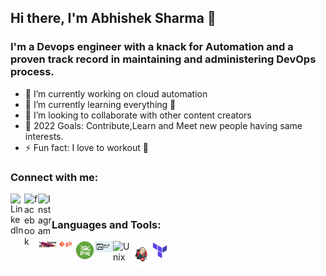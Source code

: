 ## Hi there, I'm Abhishek Sharma 👋

### I'm a Devops engineer with a knack for Automation and a proven track record in maintaining and administering DevOps process.
- 🔭 I’m currently working on cloud automation 
- 🌱 I’m currently learning everything 🤣
- 👯 I’m looking to collaborate with other content creators
- 🥅 2022 Goals: Contribute,Learn and Meet new people having same interests.
- ⚡ Fun fact: I love to workout 🏃

### Connect with me:


[<img align="left" alt="LinkedIn" width="22px" src="https://cdn.jsdelivr.net/npm/simple-icons@v3/icons/linkedin.svg" />][linkedin]
[<img align="left" alt="facebook" width="22px" src="https://cdn.jsdelivr.net/npm/simple-icons@3.3.0/icons/facebook.svg" />][facebook]
[<img align="left" alt="Instagram" width="22px" src="https://cdn.jsdelivr.net/npm/simple-icons@v3/icons/instagram.svg" />][instagram]

<br />

### Languages and Tools:


<img align="left" alt="Unix" width="30px" src="https://raw.githubusercontent.com/parzival92/parzival92/master/icons/maven.jpg" />
<img align="left" alt="Unix" width="30px" src="https://raw.githubusercontent.com/parzival92/parzival92/master/icons/git.png"/>
<img align="left" alt="Unix" width="30px" src="https://raw.githubusercontent.com/parzival92/parzival92/master/icons/jfrog.png"/>
<img align="left" alt="Unix" width="30px" src="https://raw.githubusercontent.com/parzival92/parzival92/master/icons/shell.jpg"/>
<img align="left" alt="Unix" width="30px" src="https://simpleicons.org/icons/microsoftazure.svg"/>
<img align="left" alt="Unix" width="30px" src="https://raw.githubusercontent.com/parzival92/parzival92/master/icons/jenkins.png"/>
<img align="left" alt="Unix" width="30px" src="https://raw.githubusercontent.com/parzival92/parzival92/master/icons/teraform.png"/>


    



[facebook]: https://www.facebook.com/abhishek.slayer
[instagram]: https://www.instagram.com/parzival.92
[linkedin]: https://www.linkedin.com/in/abhishek-sharma-790a8b149/
